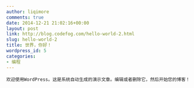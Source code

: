 ```yaml
---
author: liqimore
comments: true
date: 2014-12-21 21:02:16+00:00
layout: post
link: http://blog.codefog.com/hello-world-2.html
slug: hello-world-2
title: 世界，你好！
wordpress_id: 5
categories:
- 编程
---
```



	欢迎使用WordPress。这是系统自动生成的演示文章。编辑或者删除它，然后开始您的博客！




